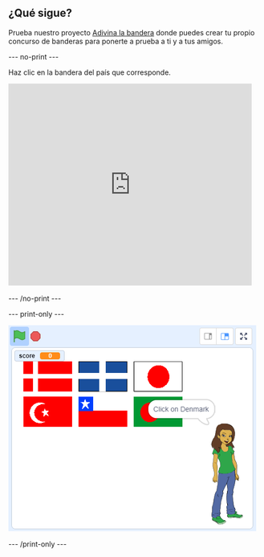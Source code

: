 ## ¿Qué sigue?

Prueba nuestro proyecto [Adivina la bandera](https://projects.raspberrypi.org/en/projects/guess-the-flag?utm_source=pathway&utm_medium=whatnext&utm_campaign=projects) donde puedes crear tu propio concurso de banderas para ponerte a prueba a ti y a tus amigos.

\--- no-print \---

Haz clic en la bandera del país que corresponde.

<div class="scratch-preview">
  <iframe allowtransparency="true" width="485" height="402" src="https://scratch.mit.edu/projects/embed/276891625/?autostart=false" frameborder="0" scrolling="no"></iframe>
</div>

\--- /no-print \---

\--- print-only \---

![Juego terminado](images/finished-game.png)

\--- /print-only \---